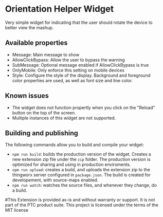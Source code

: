 # Orientation Helper Widget

Very simple widget for indicating that the user should rotate the device to better view the mashup.

## Available properties

* Message: Main message to show
* AllowClickBypass: Allow the user to bypass the warning
* SubMessage: Optional message enabled if AllowClickBypass is true
* OnlyMobile: Only enforce this setting on mobile devices
* Style: Configure the style of the display. Background and foreground color properties are used, as well as font size and line color.

## Known issues

* The widget does not function propertly when you click on the "Reload" button on the top of the screen.
* Multiple instances of this widget are not supported.

## Building and publishing

The following commands allow you to build and compile your widget:

* `npm run build`: builds the production version of the widget. Creates a new extension zip file under the `zip` folder. The production version is optimized for sharing and using in production enviroments.
* `npm run upload`: creates a build, and uploads the extension zip to the thingworx server configured in `package.json`. The build is created for developement, with source-maps enabled.
* `npm run watch`: watches the source files, and whenever they change, do a build.

#This Extension is provided as-is and without warranty or support. It is not part of the PTC product suite. This project is licensed under the terms of the MIT license
